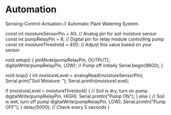 # Automation
Sensing-Control-Actuation
// Automatic Plant Watering System

const int moistureSensorPin = A0; // Analog pin for soil moisture sensor
const int pumpRelayPin = 8;       // Digital pin for relay module controlling pump
const int moistureThreshold = 400; // Adjust this value based on your sensor

void setup() {
  pinMode(pumpRelayPin, OUTPUT);
  digitalWrite(pumpRelayPin, LOW); // Pump off initially
  Serial.begin(9600);
}

void loop() {
  int moistureLevel = analogRead(moistureSensorPin);
  Serial.print("Soil Moisture: ");
  Serial.println(moistureLevel);

  if (moistureLevel < moistureThreshold) {
    // Soil is dry, turn on pump
    digitalWrite(pumpRelayPin, HIGH);
    Serial.println("Pump ON");
  } else {
    // Soil is wet, turn off pump
    digitalWrite(pumpRelayPin, LOW);
    Serial.println("Pump OFF");
  }
  delay(5000); // Check every 5 seconds
}
